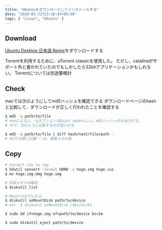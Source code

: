 ```yaml
---
title: "Ubuntuをダウンロードしてインストールする"
date: "2020-03-21T23:18:47+09:00"
tags: [ "Linux", "Ubuntu" ]
---
```


## Download

[Ubuntu Desktop 日本語 Remix](https://www.ubuntulinux.jp/download/ja-remix)をダウンロードする

Torrentを利用するために、uTorrent classicを使用した。
ただし、catalinaがサポート外と書かれていたのでもしかしたら32bitアプリケーションかもしれない。
Torrentについては別途要検討

## Check

macでは次のようにしてmd5ハッシュを確認できる
ダウンロードページのhashと比較して、ダウンロードが正しく行われたことを確認する

```sh
$ md5 -q path/to/file
# manによると、-qオプションはQuiet modeらしい。md5ハッシュのみ出力する。
# ので、次のように比較するのが良いかな

$ md5 -q path/to/file | diff hash/text/file/path -
# diffの第二引数"-"は、標準入力の意
```

## Copy

```sh
# Convert iso to img
$ hdutil convert -format UDRW -o hoge.img hoge.iso
$ mv hoge.img.dmg hoge.img

# USBメモリの確認
$ diskutil list

# Mountされていたら
$ diskutil unMountDisk path/to/device
# ex)  $ diskutil unMountDisk /dev/disk1

$ sudo dd if=hoge.img of=path/to/device bs=1m

$ sudo diskutil eject path/to/device
```
